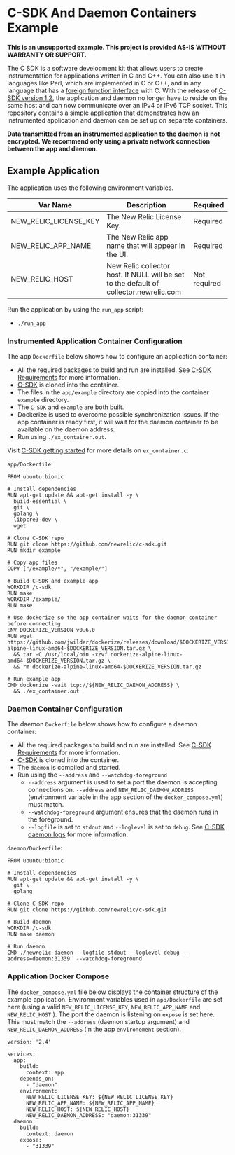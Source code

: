 # C-SDK And Daemon Containers Example

**This is an unsupported example. This project is provided AS-IS WITHOUT
WARRANTY OR SUPPORT.**

The C SDK is a software development kit that allows users to create instrumentation for applications written in C and C++. You can also use it in languages like Perl, which are implemented in C or C++, and in any language that has a [foreign function interface](https://docs.newrelic.com/docs/agents/c-sdk/get-started/c-sdk-compatibility-requirements#language-release) with C. With the release of [C-SDK version 1.2](https://github.com/newrelic/c-sdk/blob/master/CHANGELOG.md#120), the application and daemon no longer have to reside on the same host and can now communicate over an IPv4 or IPv6 TCP socket. This repository contains a simple application that demonstrates how an instrumented application and daemon can be set up on separate containers.

**Data transmitted from an instrumented application to the daemon is not encrypted. We recommend only using a private network connection between the app and daemon.**

## Example Application

The application uses the following environment variables.

|       Var Name       | Description | Required |
| -------------------- | ----------- | ------------- |
| NEW_RELIC_LICENSE_KEY | The New Relic License Key. | Required |
| NEW_RELIC_APP_NAME | The New Relic app name that will appear in the UI. | Required |
| NEW_RELIC_HOST | New Relic collector host. If NULL will be set to the default of collector.newrelic.com | Not required |

Run the application by using the `run_app` script:
* `./run_app`

### Instrumented Application Container Configuration
The app `Dockerfile` below shows how to configure an application container:
* All the required packages to build and run are installed. See [C-SDK Requirements](https://github.com/newrelic/c-sdk#requirements) for more information. 
* [C-SDK](https://github.com/newrelic/c-sdk) is cloned into the container.
* The files in the `app/example` directory are copied into the container `example` directory.
* The `C-SDK` and `example` are both built. 
* Dockerize is used to overcome possible synchronization issues. If the app container is ready first, it will wait for the daemon container to be available on the daemon address.
* Run using `./ex_container.out`.

Visit [C-SDK getting started](https://github.com/newrelic/c-sdk/blob/master/GUIDE.md#getting-started) for more details on `ex_container.c`.

`app/Dockerfile`:
```
FROM ubuntu:bionic

# Install dependencies
RUN apt-get update && apt-get install -y \
  build-essential \
  git \
  golang \
  libpcre3-dev \
  wget

# Clone C-SDK repo
RUN git clone https://github.com/newrelic/c-sdk.git
RUN mkdir example

# Copy app files
COPY ["/example/*", "/example/"]

# Build C-SDK and example app
WORKDIR /c-sdk
RUN make
WORKDIR /example/
RUN make 

# Use dockerize so the app container waits for the daemon container before connecting
ENV DOCKERIZE_VERSION v0.6.0
RUN wget https://github.com/jwilder/dockerize/releases/download/$DOCKERIZE_VERSION/dockerize-alpine-linux-amd64-$DOCKERIZE_VERSION.tar.gz \
  && tar -C /usr/local/bin -xzvf dockerize-alpine-linux-amd64-$DOCKERIZE_VERSION.tar.gz \
  && rm dockerize-alpine-linux-amd64-$DOCKERIZE_VERSION.tar.gz

# Run example app
CMD dockerize -wait tcp://${NEW_RELIC_DAEMON_ADDRESS} \
  && ./ex_container.out
```

### Daemon Container Configuration
The daemon `Dockerfile` below shows how to configure a daemon container:
* All the required packages to build and run are installed. See [C-SDK Requirements](https://github.com/newrelic/c-sdk#requirements) for more information. 
* [C-SDK](https://github.com/newrelic/c-sdk#requirements) is cloned into the container.
* The `daemon` is compiled and started.
* Run using the `--address` and `--watchdog-foreground` 
    - `--address` argument is used to set a port the daemon is accepting connections on. `--address` and `NEW_RELIC_DAEMON_ADDRESS` (environment variable in the app section of the `docker_compose.yml`) must match.
    - `--watchdog-foreground` argument ensures that the daemon runs in the foreground.
    - `--logfile` is set to `stdout` and `--loglevel` is set to `debug`. See [C-SDK daemon logs](https://github.com/newrelic/c-sdk/blob/master/GUIDE.md#daemon-logs) for more information.

`daemon/Dockerfile`:
```
FROM ubuntu:bionic

# Install dependencies
RUN apt-get update && apt-get install -y \
  git \
  golang

# Clone C-SDK repo
RUN git clone https://github.com/newrelic/c-sdk.git

# Build daemon
WORKDIR /c-sdk
RUN make daemon

# Run daemon
CMD ./newrelic-daemon --logfile stdout --loglevel debug --address=daemon:31339  --watchdog-foreground

```

### Application Docker Compose
The `docker_compose.yml` file below displays the container structure of the example application. Environment variables used in `app/Dockerfile` are set here (using a valid `NEW_RELIC_LICENSE_KEY`, `NEW_RELIC_APP_NAME` and `NEW_RELIC_HOST` ). The port the daemon is listening on `expose` is set here. This must match the `--address` (daemon startup argument) and `NEW_RELIC_DAEMON_ADDRESS` (in the app `environement` section).

```
version: '2.4'

services:
  app:
    build:
      context: app 
    depends_on:
      - "daemon"
    environment:
      NEW_RELIC_LICENSE_KEY: ${NEW_RELIC_LICENSE_KEY}
      NEW_RELIC_APP_NAME: ${NEW_RELIC_APP_NAME}
      NEW_RELIC_HOST: ${NEW_RELIC_HOST}
      NEW_RELIC_DAEMON_ADDRESS: "daemon:31339"
  daemon:
    build:
      context: daemon
    expose:
      - "31339"
```